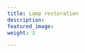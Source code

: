 ```yaml
---
title: Lamp restoration
description:
featured_image:
weight: 3

---
```


<!--

1:
The unit was taken apart and the hole for the cable was drilled out to accept a three-core replica vintage cable. The brass plate had an earth cable soldered to it on the inside and then the outside was polished. All the wood was cleaned and hand-made bees wax applied then polished.

2:
A Lilley B22 bayonet cap brass safer switched lamp holder 1/2" entry was used and earthed.

3:
Self-adhesive red felt used on the bottom.

-->